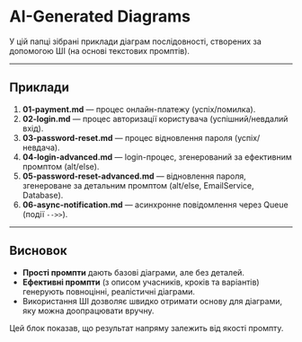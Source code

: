 # AI-Generated Diagrams

У цій папці зібрані приклади діаграм послідовності, створених за допомогою ШІ (на основі текстових промптів).

---

##  Приклади

1. **01-payment.md** — процес онлайн-платежу (успіх/помилка).  
2. **02-login.md** — процес авторизації користувача (успішний/невдалий вхід).  
3. **03-password-reset.md** — процес відновлення пароля (успіх/невдача).  
4. **04-login-advanced.md** — login-процес, згенерований за ефективним промптом (alt/else).  
5. **05-password-reset-advanced.md** — відновлення пароля, згенероване за детальним промптом (alt/else, EmailService, Database).  
6. **06-async-notification.md** — асинхронне повідомлення через Queue (події `-->>`).

---

##  Висновок

- **Прості промпти** дають базові діаграми, але без деталей.  
- **Ефективні промпти** (з описом учасників, кроків та варіантів) генерують повноцінні, реалістичні діаграми.  
- Використання ШІ дозволяє швидко отримати основу для діаграми, яку можна доопрацювати вручну.  

Цей блок показав, що результат напряму залежить від якості промпту.
